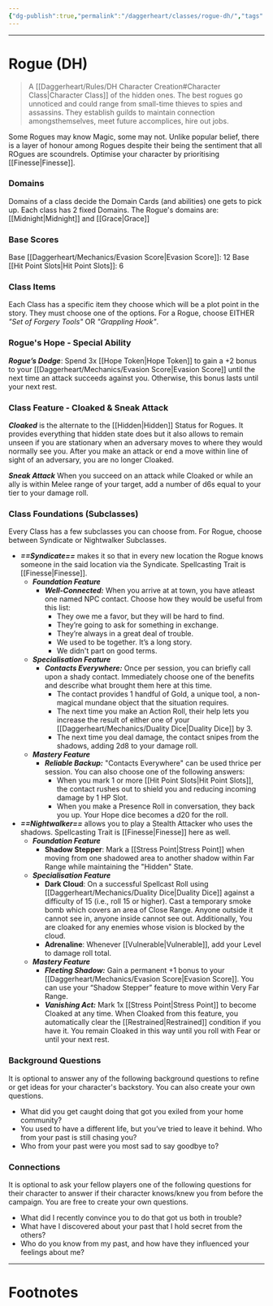 ```yaml
---
{"dg-publish":true,"permalink":"/daggerheart/classes/rogue-dh/","tags":["TTRPG"]}
---
```



---
# Rogue (DH)
> A [[Daggerheart/Rules/DH Character Creation#Character Class\|Character Class]] of the hidden ones. The best rogues go unnoticed and could range from small-time thieves to spies and assassins. They establish guilds to maintain connection amongsthemselves, meet future accomplices, hire out jobs. 

Some Rogues may know Magic, some may not. Unlike popular belief, there is a layer of honour among Rogues despite their being the sentiment that all ROgues are scoundrels. Optimise your character by prioritising [[Finesse\|Finesse]].

### Domains
Domains of a class decide the Domain Cards (and abilities) one gets to pick up.
Each class has 2 fixed Domains.
The Rogue's domains are: [[Midnight\|Midnight]] and [[Grace\|Grace]]

### Base Scores
Base [[Daggerheart/Mechanics/Evasion Score\|Evasion Score]]: 12
Base [[Hit Point Slots\|Hit Point Slots]]: 6

### Class Items
Each Class has a specific item they choose which will be a plot point in the story. They must choose one of the options.
For a Rogue, choose EITHER *"Set of Forgery Tools"* OR *"Grappling Hook"*.

### Rogue's Hope - Special Ability
***Rogue’s Dodge***: Spend 3x [[Hope Token\|Hope Token]] to gain a +2 bonus to your [[Daggerheart/Mechanics/Evasion Score\|Evasion Score]] until the next time an attack succeeds against you. Otherwise, this bonus lasts until your next rest.

### Class Feature - Cloaked & Sneak Attack
***Cloaked*** is the alternate to the [[Hidden\|Hidden]] Status for Rogues. It provides everything that hidden state does but it also allows to remain unseen if you are stationary when an adversary moves to where they would normally see you. After you make an attack or end a move within line of sight of an adversary, you are no longer Cloaked.

***Sneak Attack*** When you succeed on an attack while Cloaked or while an ally is within Melee range of your target, add a number of d6s equal to your tier to your damage roll.

### Class Foundations (Subclasses)
Every Class has a few subclasses you can choose from. For Rogue, choose between Syndicate or Nightwalker Subclasses.

- ***==Syndicate==*** makes it so that in every new location the Rogue knows someone in the said location via the Syndicate. Spellcasting Trait is [[Finesse\|Finesse]].
	- ***Foundation Feature***
		- ***Well-Connected:*** When you arrive at at town, you have atleast one named NPC contact. Choose how they would be useful from this list:
			- They owe me a favor, but they will be hard to find.
			- They’re going to ask for something in exchange.
			- They’re always in a great deal of trouble.
			- We used to be together. It’s a long story.
			- We didn't part on good terms.
	- ***Specialisation Feature***
		- ***Contacts Everywhere:*** Once per session, you can briefly call upon a shady contact. Immediately choose one of the benefits and describe what brought them here at this time.
			- The contact provides 1 handful of Gold, a unique tool, a non-magical mundane object that the situation requires.
			- The next time you make an Action Roll, their help lets you increase the result of either one of your [[Daggerheart/Mechanics/Duality Dice\|Duality Dice]] by 3.
			- The next time you deal damage, the contact snipes from the shadows, adding 2d8 to your damage roll.
	- ***Mastery Feature***
		- ***Reliable Backup:*** "Contacts Everywhere" can be used thrice per session. You can also choose one of the following answers:
			- When you mark 1 or more [[Hit Point Slots\|Hit Point Slots]], the contact rushes out to shield you and reducing incoming damage by 1 HP Slot.
			- When you make a Presence Roll in conversation, they back you up. Your Hope dice becomes a d20 for the roll.
- ***==Nightwalker==*** allows you to play a Stealth Attacker who uses the shadows. Spellcasting Trait is [[Finesse\|Finesse]] here as well.
	- ***Foundation Feature***
		- **Shadow Stepper**: Mark a [[Stress Point\|Stress Point]] when moving from one shadowed area to another shadow within Far Range while maintaining the "Hidden" State.
	- ***Specialisation Feature***
		- **Dark Cloud**: On a successful Spellcast Roll using [[Daggerheart/Mechanics/Duality Dice\|Duality Dice]] against a difficulty of 15 (i.e., roll 15 or higher). Cast a temporary smoke bomb which covers an area of Close Range. Anyone outside it cannot see in, anyone inside cannot see out. Additionally, You are cloaked for any enemies whose vision is blocked by the cloud.
		- **Adrenaline**: Whenever [[Vulnerable\|Vulnerable]], add your Level to damage roll total.
	- ***Mastery Feature***
		- ***Fleeting Shadow:*** Gain a permanent +1 bonus to your [[Daggerheart/Mechanics/Evasion Score\|Evasion Score]]. You can use your “Shadow Stepper” feature to move within Very Far Range.
		- ***Vanishing Act:*** Mark 1x [[Stress Point\|Stress Point]] to become Cloaked at any time. When Cloaked from this feature, you automatically clear the [[Restrained\|Restrained]] condition if you have it. You remain Cloaked in this way until you roll with Fear or until your next rest.

### Background Questions
It is optional to answer any of the following background questions to refine or get ideas for your character's backstory. You can also create your own questions. 
- What did you get caught doing that got you exiled from your home community?
- You used to have a different life, but you’ve tried to leave it behind. Who from your past is still chasing you?
- Who from your past were you most sad to say goodbye to?

### Connections
It is optional to ask your fellow players one of the following questions for their character to answer if their character knows/knew you from before the campaign. You are free to create your own questions.
- What did I recently convince you to do that got us both in trouble?
- What have I discovered about your past that I hold secret from the others?
- Who do you know from my past, and how have they influenced your feelings about me?

---
# Footnotes